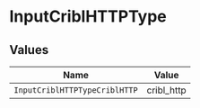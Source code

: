 # InputCriblHTTPType


## Values

| Name                          | Value                         |
| ----------------------------- | ----------------------------- |
| `InputCriblHTTPTypeCriblHTTP` | cribl_http                    |